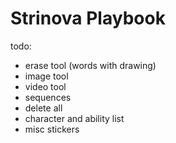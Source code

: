 # Strinova Playbook

todo:
- erase tool (words with drawing)
- image tool
- video tool
- sequences
- delete all
- character and ability list
- misc stickers